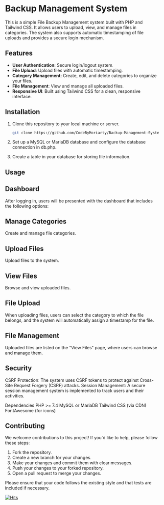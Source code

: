 # Backup Management System

This is a simple File Backup Management system built with PHP and Tailwind CSS. It allows users to upload, view, and manage files in categories. The system also supports automatic timestamping of file uploads and provides a secure login mechanism.

## Features

- **User Authentication**: Secure login/logout system.
- **File Upload**: Upload files with automatic timestamping.
- **Category Management**: Create, edit, and delete categories to organize your files.
- **File Management**: View and manage all uploaded files.
- **Responsive UI**: Built using Tailwind CSS for a clean, responsive interface.

## Installation

1. Clone this repository to your local machine or server.

   ```bash
   git clone https://github.com/CodeByMoriarty/Backup-Management-System.git

2. Set up a MySQL or MariaDB database and configure the database connection in db.php.

3. Create a table in your database for storing file information. 

## Usage

## Dashboard 
After logging in, users will be presented with the dashboard that includes the following options:

## Manage Categories 
Create and manage file categories.

## Upload Files
Upload files to the system.

## View Files
Browse and view uploaded files.

## File Upload
When uploading files, users can select the category to which the file belongs, and the system will automatically assign a timestamp for the file.

## File Management
Uploaded files are listed on the "View Files" page, where users can browse and manage them.

## Security
CSRF Protection: The system uses CSRF tokens to protect against Cross-Site Request Forgery (CSRF) attacks.
Session Management: A secure session management system is implemented to track users and their activities.

Dependencies
PHP >= 7.4
MySQL or MariaDB
Tailwind CSS (via CDN)
FontAwesome (for icons)

## Contributing

We welcome contributions to this project! If you'd like to help, please follow these steps:

1. Fork the repository.
2. Create a new branch for your changes.
3. Make your changes and commit them with clear messages.
4. Push your changes to your forked repository.
5. Open a pull request to merge your changes.

Please ensure that your code follows the existing style and that tests are included if necessary.

[![Hits](https://hits.seeyoufarm.com/api/count/incr/badge.svg?url=https%3A%2F%2Fgithub.com%2FCodeByMoriarty%2FBackup-Management-System&count_bg=%2379C83D&title_bg=%23555555&icon=&icon_color=%23E7E7E7&title=hits&edge_flat=false)](https://hits.seeyoufarm.com)